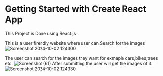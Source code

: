 # Getting Started with Create React App
This Project is Done using React.js

This is a user firendly website where user can Search for the images 
![Screenshot 2024-10-02 124300](https://github.com/user-attachments/assets/51e9e4fd-9de2-4f66-a339-e117bfda7315)

The user can search for the images they want for exmaple cars,bikes,trees etc.
![Screenshot (61)](https://github.com/user-attachments/assets/46846c90-347b-4264-9be3-53cb2f87be30)
After submitting the user will get the images of it.
![Screenshot 2024-10-02 124330](https://github.com/user-attachments/assets/95ffe380-dc75-4d40-b433-0af9e10d4812)







